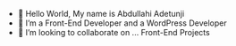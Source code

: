 - 👋 Hello World, My name is Abdullahi Adetunji
- 👀 I’m a Front-End Developer and a WordPress Developer
- 💞️ I’m looking to collaborate on ... Front-End Projects
